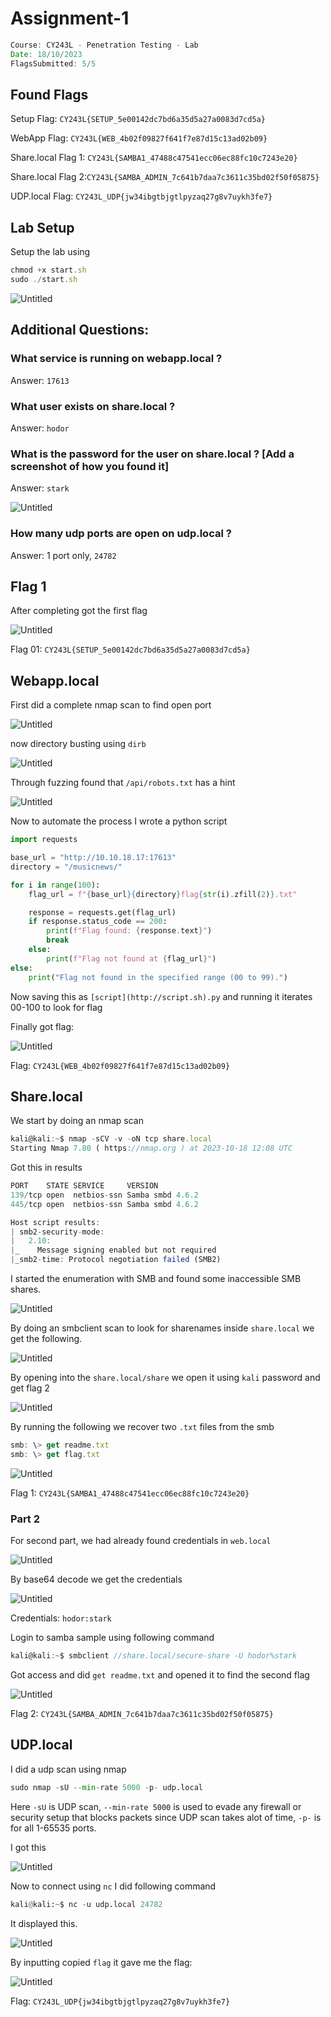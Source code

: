 # Assignment-1

```jsx
Course: CY243L - Penetration Testing - Lab
Date: 18/10/2023
FlagsSubmitted: 5/5
```

## Found Flags

Setup Flag: `CY243L{SETUP_5e00142dc7bd6a35d5a27a0083d7cd5a}`

WebApp Flag: `CY243L{WEB_4b02f09827f641f7e87d15c13ad02b09}`

Share.local Flag 1: `CY243L{SAMBA1_47488c47541ecc06ec88fc10c7243e20}`

Share.local Flag 2:`CY243L{SAMBA_ADMIN_7c641b7daa7c3611c35bd02f50f05875}`

UDP.local Flag: `CY243L_UDP{jw34ibgtbjgtlpyzaq27g8v7uykh3fe7}`

## Lab Setup

Setup the lab using 

```jsx
chmod +x start.sh
sudo ./start.sh
```

![Untitled](Assignment-1%20abed4cf22beb467a8c3e6df05ed5b3b1/Untitled.png)

## Additional Questions:

### What service is running on webapp.local ?

Answer: `17613`

### What user exists on share.local ?

Answer: `hodor`

### What is the password for the user on share.local ? [Add a screenshot of how you found it]

Answer: `stark`

![Untitled](Assignment-1%20abed4cf22beb467a8c3e6df05ed5b3b1/Untitled%201.png)

### How many udp ports are open on udp.local ?

Answer: 1 port only, `24782`

## Flag 1

After completing got the first flag

![Untitled](Assignment-1%20abed4cf22beb467a8c3e6df05ed5b3b1/Untitled%202.png)

Flag 01: `CY243L{SETUP_5e00142dc7bd6a35d5a27a0083d7cd5a}`

## Webapp.local

First did a complete nmap scan to find open port

![Untitled](Assignment-1%20abed4cf22beb467a8c3e6df05ed5b3b1/Untitled%203.png)

now directory busting using `dirb`

![Untitled](Assignment-1%20abed4cf22beb467a8c3e6df05ed5b3b1/Untitled%204.png)

Through fuzzing found that `/api/robots.txt` has a hint

![Untitled](Assignment-1%20abed4cf22beb467a8c3e6df05ed5b3b1/Untitled%205.png)

Now to automate the process I wrote a python script

```python
import requests

base_url = "http://10.10.18.17:17613"
directory = "/musicnews/"

for i in range(100):
    flag_url = f"{base_url}{directory}flag{str(i).zfill(2)}.txt"

    response = requests.get(flag_url)
    if response.status_code == 200:
        print(f"Flag found: {response.text}")
        break
    else:
        print(f"Flag not found at {flag_url}")
else:
    print("Flag not found in the specified range (00 to 99).")
```

Now saving this as `[script](http://script.sh).py` and running it iterates 00-100 to look for flag

Finally got flag:

![Untitled](Assignment-1%20abed4cf22beb467a8c3e6df05ed5b3b1/Untitled%206.png)

Flag: `CY243L{WEB_4b02f09827f641f7e87d15c13ad02b09}`

## Share.local

We start by doing an nmap scan

```jsx
kali@kali:~$ nmap -sCV -v -oN tcp share.local 
Starting Nmap 7.80 ( https://nmap.org ) at 2023-10-18 12:08 UTC
```

Got this in results

```jsx
PORT    STATE SERVICE     VERSION
139/tcp open  netbios-ssn Samba smbd 4.6.2
445/tcp open  netbios-ssn Samba smbd 4.6.2

Host script results:
| smb2-security-mode: 
|   2.10: 
|_    Message signing enabled but not required
|_smb2-time: Protocol negotiation failed (SMB2)
```

I started the enumeration with SMB and found some inaccessible SMB shares.

![Untitled](Assignment-1%20abed4cf22beb467a8c3e6df05ed5b3b1/Untitled%207.png)

By doing an smbclient scan to look for sharenames inside `share.local` we get the following.

![Untitled](Assignment-1%20abed4cf22beb467a8c3e6df05ed5b3b1/Untitled%208.png)

By opening into the `share.local/share` we open it using `kali` password and get flag 2

![Untitled](Assignment-1%20abed4cf22beb467a8c3e6df05ed5b3b1/Untitled%209.png)

By running the following we recover two `.txt` files from the smb

```jsx
smb: \> get readme.txt
smb: \> get flag.txt
```

![Untitled](Assignment-1%20abed4cf22beb467a8c3e6df05ed5b3b1/Untitled%2010.png)

Flag 1: `CY243L{SAMBA1_47488c47541ecc06ec88fc10c7243e20}`

### Part 2

For second part, we had already found credentials in `web.local` 

![Untitled](Assignment-1%20abed4cf22beb467a8c3e6df05ed5b3b1/Untitled%201.png)

By base64 decode we get the credentials

![Untitled](Assignment-1%20abed4cf22beb467a8c3e6df05ed5b3b1/Untitled%2011.png)

Credentials: `hodor:stark`

Login to samba sample using following command

```jsx
kali@kali:~$ smbclient //share.local/secure-share -U hodor%stark
```

Got access and did `get readme.txt` and opened it to find the second flag

![Untitled](Assignment-1%20abed4cf22beb467a8c3e6df05ed5b3b1/Untitled%2012.png)

Flag 2: `CY243L{SAMBA_ADMIN_7c641b7daa7c3611c35bd02f50f05875}`

## UDP.local

I did a udp scan using nmap

```python
sudo nmap -sU --min-rate 5000 -p- udp.local
```

Here `-sU` is UDP scan, `--min-rate 5000` is used to evade any firewall or security setup that blocks packets since UDP scan takes alot of time, `-p-` is for all 1-65535 ports.

I got this

![Untitled](Assignment-1%20abed4cf22beb467a8c3e6df05ed5b3b1/Untitled%2013.png)

Now to connect using `nc` I did following command

```python
kali@kali:~$ nc -u udp.local 24782
```

It displayed this.

![Untitled](Assignment-1%20abed4cf22beb467a8c3e6df05ed5b3b1/Untitled%2014.png)

By inputting copied `flag` it gave me the flag:

![Untitled](Assignment-1%20abed4cf22beb467a8c3e6df05ed5b3b1/Untitled%2015.png)

Flag: `CY243L_UDP{jw34ibgtbjgtlpyzaq27g8v7uykh3fe7}`